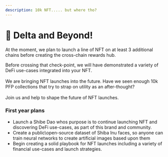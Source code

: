 ```yaml
---
description: 10k NFT..... but where tho?
---
```


# 🤠 Delta and Beyond!

At the moment, we plan to launch a line of NFT on at least 3 additional chains before creating the cross-chain rewards hub.

Before crossing that check-point, we will have demonstrated a variety of DeFi use-cases integrated into your NFT. \
\
We are bringing NFT launches into the future. Have we seen enough 10k PFP collections that try to strap on utility as an after-thought? \
\
Join us and help to shape the future of NFT launches.

### First year plans

* Launch a Shibe Dao whos purpose is to continue launching NFT and discovering DeFi use-cases, as part of this brand and community.
* Create a public\open-source dataset of Shiba Inu faces, so anyone can train neural networks to create artificial images based upon them
* Begin creating a solid playbook for NFT launches including a variety of financial use-cases and launch strategies.&#x20;

